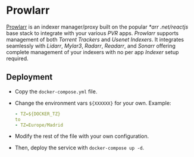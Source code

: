 # Prowlarr

[Prowlarr](https://prowlarr.com/) is an indexer manager/proxy built on the popular _\*arr .net/reactjs_ base stack to integrate with your various _PVR_ apps. _Prowlarr_ supports management of both _Torrent Trackers_ and _Usenet Indexers_. It integrates seamlessly with _Lidarr_, _Mylar3_, _Radarr_, _Readarr_, and _Sonarr_ offering complete management of your indexers with no per app _Indexer_ setup required.

## Deployment

- Copy the `docker-compose.yml` file.

- Change the environment vars `${XXXXXX}` for your own. Example:

  ```yaml
  - TZ=${DOCKER_TZ}
  to
  - TZ=Europe/Madrid
  ```

- Modify the rest of the file with your own configuration.

- Then, deploy the service with `docker-compose up -d`.
